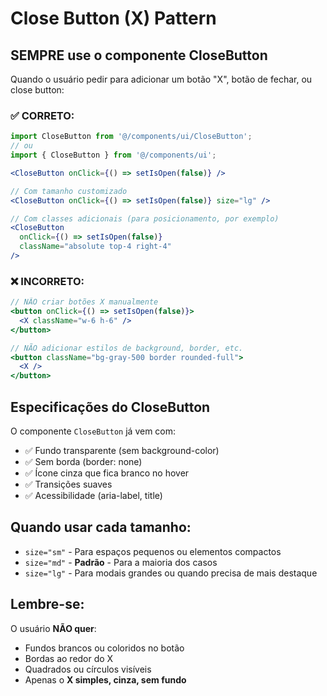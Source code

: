 # Close Button (X) Pattern

## SEMPRE use o componente CloseButton

Quando o usuário pedir para adicionar um botão "X", botão de fechar, ou close button:

### ✅ CORRETO:
```jsx
import CloseButton from '@/components/ui/CloseButton';
// ou
import { CloseButton } from '@/components/ui';

<CloseButton onClick={() => setIsOpen(false)} />

// Com tamanho customizado
<CloseButton onClick={() => setIsOpen(false)} size="lg" />

// Com classes adicionais (para posicionamento, por exemplo)
<CloseButton 
  onClick={() => setIsOpen(false)} 
  className="absolute top-4 right-4" 
/>
```

### ❌ INCORRETO:
```jsx
// NÃO criar botões X manualmente
<button onClick={() => setIsOpen(false)}>
  <X className="w-6 h-6" />
</button>

// NÃO adicionar estilos de background, border, etc.
<button className="bg-gray-500 border rounded-full">
  <X />
</button>
```

## Especificações do CloseButton

O componente `CloseButton` já vem com:
- ✅ Fundo transparente (sem background-color)
- ✅ Sem borda (border: none)
- ✅ Ícone cinza que fica branco no hover
- ✅ Transições suaves
- ✅ Acessibilidade (aria-label, title)

## Quando usar cada tamanho:
- `size="sm"` - Para espaços pequenos ou elementos compactos
- `size="md"` - **Padrão** - Para a maioria dos casos
- `size="lg"` - Para modais grandes ou quando precisa de mais destaque

## Lembre-se:
O usuário **NÃO quer**:
- Fundos brancos ou coloridos no botão
- Bordas ao redor do X
- Quadrados ou círculos visíveis
- Apenas o **X simples, cinza, sem fundo**

